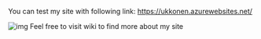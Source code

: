 You can test my site with following link: https://ukkonen.azurewebsites.net/

![img](https://i.imgur.com/2LAGsbr.png)
Feel free to visit wiki to find more about my site


